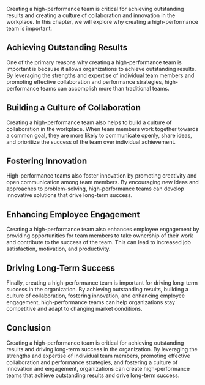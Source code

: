 
Creating a high-performance team is critical for achieving outstanding results and creating a culture of collaboration and innovation in the workplace. In this chapter, we will explore why creating a high-performance team is important.

Achieving Outstanding Results
-----------------------------

One of the primary reasons why creating a high-performance team is important is because it allows organizations to achieve outstanding results. By leveraging the strengths and expertise of individual team members and promoting effective collaboration and performance strategies, high-performance teams can accomplish more than traditional teams.

Building a Culture of Collaboration
-----------------------------------

Creating a high-performance team also helps to build a culture of collaboration in the workplace. When team members work together towards a common goal, they are more likely to communicate openly, share ideas, and prioritize the success of the team over individual achievement.

Fostering Innovation
--------------------

High-performance teams also foster innovation by promoting creativity and open communication among team members. By encouraging new ideas and approaches to problem-solving, high-performance teams can develop innovative solutions that drive long-term success.

Enhancing Employee Engagement
-----------------------------

Creating a high-performance team also enhances employee engagement by providing opportunities for team members to take ownership of their work and contribute to the success of the team. This can lead to increased job satisfaction, motivation, and productivity.

Driving Long-Term Success
-------------------------

Finally, creating a high-performance team is important for driving long-term success in the organization. By achieving outstanding results, building a culture of collaboration, fostering innovation, and enhancing employee engagement, high-performance teams can help organizations stay competitive and adapt to changing market conditions.

Conclusion
----------

Creating a high-performance team is critical for achieving outstanding results and driving long-term success in the organization. By leveraging the strengths and expertise of individual team members, promoting effective collaboration and performance strategies, and fostering a culture of innovation and engagement, organizations can create high-performance teams that achieve outstanding results and drive long-term success.
